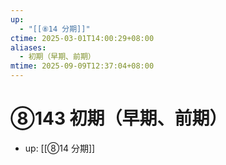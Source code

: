 ```yaml
---
up:
  - "[[⑧14 分期]]"
ctime: 2025-03-01T14:00:29+08:00
aliases:
  - 初期（早期、前期）
mtime: 2025-09-09T12:37:04+08:00
---
```


# ⑧143 初期（早期、前期）

- up: [[⑧14 分期]]
